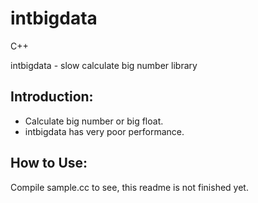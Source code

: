 intbigdata
==========

C++

intbigdata - slow calculate big number library

Introduction:
-------------
* Calculate big number or big float.
* intbigdata has very poor performance.

How to Use:
-----------
Compile sample.cc to see, this readme is not finished yet.
